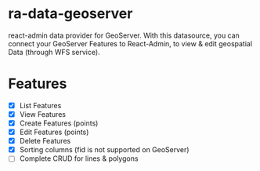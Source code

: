 # ra-data-geoserver

react-admin data provider for GeoServer. With this datasource, you can connect your GeoServer Features to React-Admin, to view & edit geospatial Data (through WFS service).

# Features

-   [x] List Features
-   [x] View Features
-   [x] Create Features (points)
-   [x] Edit Features (points)
-   [x] Delete Features
-   [x] Sorting columns (fid is not supported on GeoServer)
-   [ ] Complete CRUD for lines & polygons
